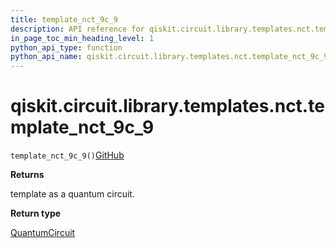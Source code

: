 ```yaml
---
title: template_nct_9c_9
description: API reference for qiskit.circuit.library.templates.nct.template_nct_9c_9
in_page_toc_min_heading_level: 1
python_api_type: function
python_api_name: qiskit.circuit.library.templates.nct.template_nct_9c_9
---
```


# qiskit.circuit.library.templates.nct.template\_nct\_9c\_9

<span id="qiskit.circuit.library.templates.nct.template_nct_9c_9" />

`template_nct_9c_9()`[GitHub](https://github.com/qiskit/qiskit/tree/stable/0.20/qiskit/circuit/library/templates/nct/template_nct_9c_9.py "view source code")

**Returns**

template as a quantum circuit.

**Return type**

[QuantumCircuit](qiskit.circuit.QuantumCircuit "qiskit.circuit.QuantumCircuit")

